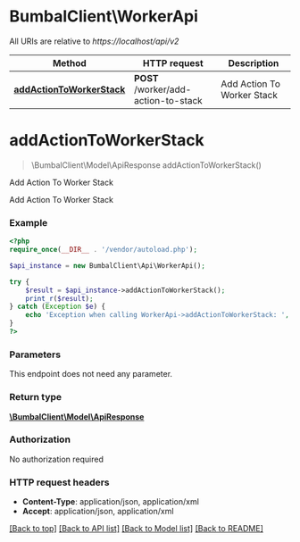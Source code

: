 # BumbalClient\WorkerApi

All URIs are relative to *https://localhost/api/v2*

Method | HTTP request | Description
------------- | ------------- | -------------
[**addActionToWorkerStack**](WorkerApi.md#addActionToWorkerStack) | **POST** /worker/add-action-to-stack | Add Action To Worker Stack


# **addActionToWorkerStack**
> \BumbalClient\Model\ApiResponse addActionToWorkerStack()

Add Action To Worker Stack

Add Action To Worker Stack

### Example
```php
<?php
require_once(__DIR__ . '/vendor/autoload.php');

$api_instance = new BumbalClient\Api\WorkerApi();

try {
    $result = $api_instance->addActionToWorkerStack();
    print_r($result);
} catch (Exception $e) {
    echo 'Exception when calling WorkerApi->addActionToWorkerStack: ', $e->getMessage(), PHP_EOL;
}
?>
```

### Parameters
This endpoint does not need any parameter.

### Return type

[**\BumbalClient\Model\ApiResponse**](../Model/ApiResponse.md)

### Authorization

No authorization required

### HTTP request headers

 - **Content-Type**: application/json, application/xml
 - **Accept**: application/json, application/xml

[[Back to top]](#) [[Back to API list]](../../README.md#documentation-for-api-endpoints) [[Back to Model list]](../../README.md#documentation-for-models) [[Back to README]](../../README.md)

